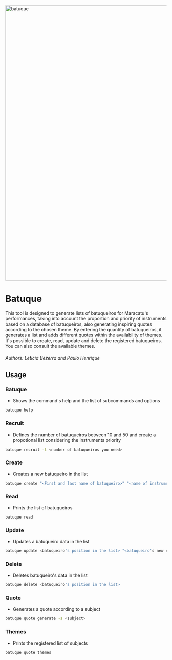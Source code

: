 
<img width="857" alt="batuque" src="https://github.com/letisbezerra/batuque/assets/88676508/737d97ab-e300-49b4-9126-37e7116130ac">


# Batuque

This tool is designed to generate lists of batuqueiros for Maracatu's performances, taking into account the proportion and priority of instruments based on a database of batuqueiros, also generating inspiring quotes according to the chosen theme. By entering the quantity of batuqueiros, it generates a list and adds different quotes within the availability of themes. It's possible to create, read, update and delete the registered batuqueiros. You can also consult the available themes.
###### Authors: Leticia Bezerra and Paulo Henrique

## Usage
### Batuque 
- Shows the command's help and the list of subcommands and options
```bash
batuque help
```
### Recruit
- Defines the number of batuqueiros between 10 and 50 and create a propotional list considering the instruments priority
```bash
batuque recruit -l <number of batuqueiros you need>
```
### Create
- Creates a new batuqueiro in the list 
```bash
batuque create "<First and last name of batuqueiro>" "<name of instrument>" 
```
### Read
- Prints the list of batuqueiros
```bash
batuque read
```
### Update
- Updates a batuqueiro data in the list
```bash
batuque update <batuqueiro's position in the list> "<batuqueiro's new name>" "<batuqueiro's new instrument>"
```
### Delete
- Deletes batuqueiro's data in the list 
```bash
batuque delete <batuqueiro's position in the list>
```
### Quote
- Generates a quote according to a subject
```bash
batuque quote generate -s <subject>
```
### Themes
- Prints the registered list of subjects
```bash
batuque quote themes
```

